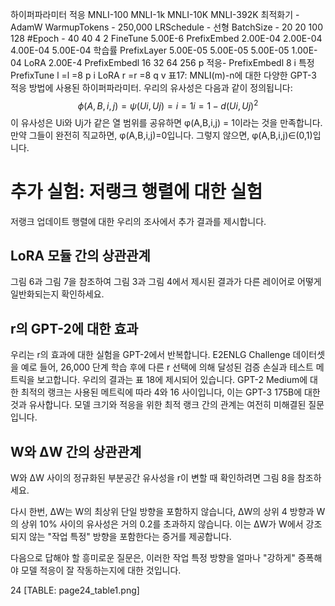 하이퍼파라미터 적응 MNLI-100 MNLI-1k MNLI-10K MNLI-392K
최적화기 - AdamW
WarmupTokens - 250,000
LRSchedule - 선형
BatchSize - 20 20 100 128
#Epoch - 40 40 4 2
FineTune 5.00E-6
PrefixEmbed 2.00E-04 2.00E-04 4.00E-04 5.00E-04
학습률
PrefixLayer 5.00E-05 5.00E-05 5.00E-05 1.00E-04
LoRA 2.00E-4
PrefixEmbedl 16 32 64 256
p
적응- PrefixEmbedl 8
i
특정 PrefixTune l =l =8
p i
LoRA r =r =8
q v
표17: MNLI(m)-n에 대한 다양한 GPT-3 적응 방법에 사용된 하이퍼파라미터.
우리의 유사성은 다음과 같이 정의됩니다:
$$\phi(A,B,i,j)=ψ(Ui,Uj)= i=1 i = 1−d(Ui,Uj)^2$$
이 유사성은 Ui와 Uj가 같은 열 범위를 공유하면 φ(A,B,i,j) = 1이라는 것을 만족합니다. 만약
그들이 완전히 직교하면, φ(A,B,i,j)=0입니다. 그렇지 않으면, φ(A,B,i,j)∈(0,1)입니다.

# 추가 실험: 저랭크 행렬에 대한 실험

저랭크 업데이트 행렬에 대한 우리의 조사에서 추가 결과를 제시합니다.

## LoRA 모듈 간의 상관관계

그림 6과 그림 7을 참조하여 그림 3과 그림 4에서 제시된 결과가 다른 레이어로 어떻게 일반화되는지 확인하세요.

## r의 GPT-2에 대한 효과

우리는 r의 효과에 대한 실험을 GPT-2에서 반복합니다. E2ENLG Challenge 데이터셋을 예로 들어, 26,000 단계 학습 후에 다른 r 선택에 의해 달성된 검증 손실과 테스트 메트릭을 보고합니다. 우리의 결과는 표 18에 제시되어 있습니다. GPT-2 Medium에 대한 최적의 랭크는 사용된 메트릭에 따라 4와 16 사이입니다, 이는 GPT-3 175B에 대한 것과 유사합니다. 모델 크기와 적응을 위한 최적 랭크 간의 관계는 여전히 미해결된 질문입니다.

## W와 ∆W 간의 상관관계

W와 ∆W 사이의 정규화된 부분공간 유사성을 r이 변할 때 확인하려면 그림 8을 참조하세요.

다시 한번, ∆W는 W의 최상위 단일 방향을 포함하지 않습니다, ∆W의 상위 4 방향과 W의 상위 10% 사이의 유사성은 거의 0.2를 초과하지 않습니다. 이는 ∆W가 W에서 강조되지 않는 "작업 특정" 방향을 포함한다는 증거를 제공합니다.

다음으로 답해야 할 흥미로운 질문은, 이러한 작업 특정 방향을 얼마나 "강하게" 증폭해야 모델 적응이 잘 작동하는지에 대한 것입니다.

24
[TABLE: page24_table1.png]